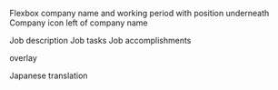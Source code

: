 Flexbox company name and working period with position underneath
Company icon left of company name

Job description
Job tasks
Job accomplishments

overlay

Japanese translation